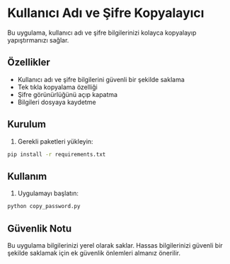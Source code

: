 # Kullanıcı Adı ve Şifre Kopyalayıcı

Bu uygulama, kullanıcı adı ve şifre bilgilerinizi kolayca kopyalayıp yapıştırmanızı sağlar.

## Özellikler

- Kullanıcı adı ve şifre bilgilerini güvenli bir şekilde saklama
- Tek tıkla kopyalama özelliği
- Şifre görünürlüğünü açıp kapatma
- Bilgileri dosyaya kaydetme

## Kurulum

1. Gerekli paketleri yükleyin:
```bash
pip install -r requirements.txt
```

## Kullanım

1. Uygulamayı başlatın:
```bash
python copy_password.py
```

## Güvenlik Notu

Bu uygulama bilgilerinizi yerel olarak saklar. Hassas bilgilerinizi güvenli bir şekilde saklamak için ek güvenlik önlemleri almanız önerilir. 